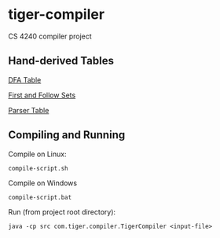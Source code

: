 # tiger-compiler
CS 4240 compiler project

## Hand-derived Tables

[DFA Table](https://docs.google.com/spreadsheets/d/1_1D4ODh1WIlEXVkq5lhb7fC2aj66BK4ejKXNWZQB8xo/edit?usp=sharing)

[First and Follow Sets](https://docs.google.com/spreadsheets/d/15z6mtT_9bQShhIu-pm_m6SGcUGD_5zS5EWDb4Ei8_34/edit?usp=sharing)

[Parser Table](https://docs.google.com/spreadsheets/d/1czimxFHXP-aTycIUk5kBjHONp5uYEVy04Gn_wQKKT6w/edit?usp=sharing)

## Compiling and Running

Compile on Linux:

```
compile-script.sh
```

Compile on Windows

```
compile-script.bat
```

Run (from project root directory):

```
java -cp src com.tiger.compiler.TigerCompiler <input-file>
```